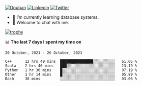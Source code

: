 
<p align="left">
<a href="https://www.douban.com/people/ixxchan"><img src="https://img.shields.io/badge/@ixxchan-007722?style=flat&logo=Douban&logoColor=white" alt="Douban" /></a> 
<a href="https://www.linkedin.com/in/xxchan/?locale=en_US"><img src="https://img.shields.io/badge/@xxchan-0073b1?style=flat&logo=LinkedIn&logoColor=white" alt="Linkedin" /></a> 
<a href="https://twitter.com/yayale_umi"><img src="https://img.shields.io/badge/@yayale__umi-1DA1F2?style=flat&logo=Twitter&logoColor=white" alt="Twitter"/></a>
</p>

- 🌱 I’m currently learning database systems.
- 💬 Welcome to chat with me.


[![trophy](https://github-profile-trophy.vercel.app/?username=xxchan&theme=flat&column=7)](https://github.com/xxchan)


📊 **The last 7 days I spent my time on** 

<!--START_SECTION:waka-->
```text
20 October, 2021 - 26 October, 2021

C++      12 hrs 49 mins  ███████████████░░░░░░░░░░   61.05 % 
Scala    2 hrs 46 mins   ███░░░░░░░░░░░░░░░░░░░░░░   13.19 % 
Python   1 hr 30 mins    █░░░░░░░░░░░░░░░░░░░░░░░░   07.19 % 
Other    1 hr 14 mins    █░░░░░░░░░░░░░░░░░░░░░░░░   05.89 % 
Bash     38 mins         ░░░░░░░░░░░░░░░░░░░░░░░░░   03.06 %
```
<!--END_SECTION:waka-->

<!--
**xxchan/xxchan** is a ✨ _special_ ✨ repository because its `README.md` (this file) appears on your GitHub profile.

Here are some ideas to get you started:

- 🔭 I’m currently working on ...
- 🌱 I’m currently learning ...
- 👯 I’m looking to collaborate on ...
- 🤔 I’m looking for help with ...
- 💬 Ask me about ...
- 📫 How to reach me: ...
- 😄 Pronouns: ...
- ⚡ Fun fact: ...
-->
